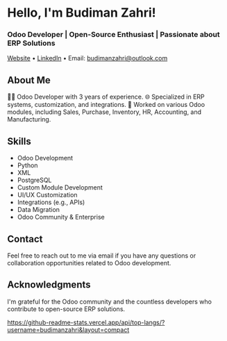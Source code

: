# Hello, I'm Budiman Zahri!

### Odoo Developer | Open-Source Enthusiast | Passionate about ERP Solutions

[Website](https://www.yourwebsite.com) • [LinkedIn](https://id.linkedin.com/in/budiman-zahri-850266210) • Email: budimanzahri@outlook.com

## About Me

👨‍💻 Odoo Developer with 3 years of experience.
🌐 Specialized in ERP systems, customization, and integrations.
💼 Worked on various Odoo modules, including Sales, Purchase, Inventory, HR, Accounting, and Manufacturing.

## Skills

- Odoo Development
- Python
- XML
- PostgreSQL
- Custom Module Development
- UI/UX Customization
- Integrations (e.g., APIs)
- Data Migration
- Odoo Community & Enterprise

## Contact

Feel free to reach out to me via email if you have any questions or collaboration opportunities related to Odoo development.

## Acknowledgments

I'm grateful for the Odoo community and the countless developers who contribute to open-source ERP solutions.

https://github-readme-stats.vercel.app/api/top-langs/?username=budimanzahri&layout=compact
